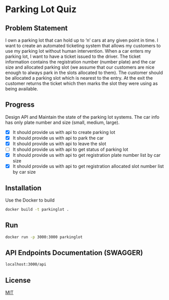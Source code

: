 # Parking Lot Quiz

## Problem Statement
I own a parking lot that can hold up to ‘n’ cars at any given point in time. I want to create an automated ticketing system that allows my customers to use my parking lot without human intervention.
When a car enters my parking lot, I want to have a ticket issued to the driver. The ticket information contains the registration number (number plate) and the car size and allocated parking slot (we assume that our customers are nice enough to always park in the slots allocated to them). The customer should be allocated a parking slot which is nearest to the entry. At the exit the customer returns the ticket which then marks the slot they were using as being available.

## Progress
Design API and Maintain the state of the parking lot systems. The car info has only plate number and size (small, medium, large).
- [X] It should provide us with api to create parking lot
- [X] It should provide us with api to park the car
- [X] It should provide us with api to leave the slot
- [ ] It should provide us with api to get status of parking lot
- [X] It should provide us with api to get registration plate number list by car size
- [X] It should provide us with api to get registration allocated slot number list by car size
## Installation

Use the Docker to build

```bash
docker build -t parkinglot .
```

## Run

```bash
docker run -p 3000:3000 parkinglot
```

## API Endpoints Documentation (SWAGGER)

```bash
localhost:3000/api
```

## License
[MIT](https://choosealicense.com/licenses/mit/)